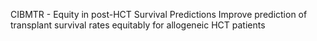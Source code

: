 CIBMTR - Equity in post-HCT Survival Predictions
Improve prediction of transplant survival rates equitably for allogeneic HCT patients
